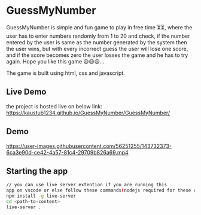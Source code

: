 
# GuessMyNumber

GuessMyNumber is simple and fun game to play in free time ⏳⏳, where the user has to enter
numbers randomly from 1 to 20 and check, if the number entered by the user 
is same as the number generated by the system then the user wins, but with 
every incorrect guess the user will lose one score, and if the score becomes 
zero the user losses the game and he has to try again. Hope you like this game 😃😃😃...

The game is built using html, css and javascript.

## Live Demo
the project is hosted live on below link:
https://kaustub1234.github.io/GuessMyNumber/GuessMyNumber/


## Demo

https://user-images.githubusercontent.com/56251255/143732373-6ca3e90d-ce42-4a57-81c4-29709b826a69.mp4
## Starting the app

```bash
// you can use live server extention if you are running this 
app on vscode or else follow these commands(nodejs required for these commands to work)
npm install -g live-server
cd <path-to-content>
live-server .

```
